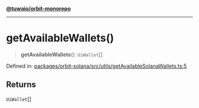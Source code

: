 [**@tuwaio/orbit-monorepo**](../../../README.md)

***

# getAvailableWallets()

> **getAvailableWallets**(): `UiWallet`[]

Defined in: [packages/orbit-solana/src/utils/getAvailableSolanaWallets.ts:5](https://github.com/TuwaIO/orbit/blob/a902995532cb7705561cfaf0951d316b084413ee/packages/orbit-solana/src/utils/getAvailableSolanaWallets.ts#L5)

## Returns

`UiWallet`[]
